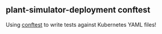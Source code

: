 ## plant-simulator-deployment conftest

Using [conftest](https://github.com/instrumenta/conftest) to write tests against Kubernetes YAML files!
